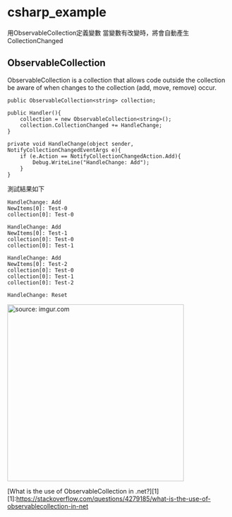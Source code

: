 # csharp_example

用ObservableCollection定義變數
當變數有改變時，將會自動產生CollectionChanged

## ObservableCollection

ObservableCollection is a collection that allows code outside the collection be aware of when changes to the collection (add, move, remove) occur.

```
public ObservableCollection<string> collection;

public Handler(){
	collection = new ObservableCollection<string>();
	collection.CollectionChanged += HandleChange;
}

private void HandleChange(object sender, NotifyCollectionChangedEventArgs e){
	if (e.Action == NotifyCollectionChangedAction.Add){
		Debug.WriteLine("HandleChange: Add");
	}
}
```


測試結果如下
```
HandleChange: Add
NewItems[0]: Test-0
collection[0]: Test-0

HandleChange: Add
NewItems[0]: Test-1
collection[0]: Test-0
collection[0]: Test-1

HandleChange: Add
NewItems[0]: Test-2
collection[0]: Test-0
collection[0]: Test-1
collection[0]: Test-2

HandleChange: Reset
```

<a href="https://imgur.com/s8P8Aw0"><img src="https://i.imgur.com/s8P8Aw0.png" title="source: imgur.com" width="400px" /></a>


[What is the use of ObservableCollection in .net?][1]
[1]:https://stackoverflow.com/questions/4279185/what-is-the-use-of-observablecollection-in-net